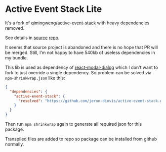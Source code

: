 # Active Event Stack Lite

It's a fork of [qimingweng/active-event-stack](https://github.com/qimingweng/active-event-stack) with heavy dependencies removed. 

See details in [source](https://github.com/qimingweng/active-event-stack/issues/1) [repo](https://github.com/qimingweng/active-event-stack/pull/2).

It seems that source project is abandoned and there is no hope that PR will be merged. Still, I'm not happy to have 540kb of useless dependencies in my bundle. 
 
This lib is used as dependency of [react-modal-dialog](https://github.com/qimingweng/react-modal-dialog) which I don't want to fork to just override a single dependency.
So problem can be solved via `npm-shrinkwrap.json` like this:

```json
{
  "dependencies": {
    "active-event-stack": {
      "resolved": "https://github.com/jeron-diovis/active-event-stack.git#477edc54855e25b143edd4982a05781f721d5d15"
    }
  }
}
```

Then run `npm shrinkwrap` again to generate all required json for this package.

Transpiled files are added to repo so package can be installed from github normally.
